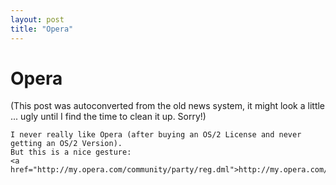 ```yaml
---
layout: post
title: "Opera"
---
```

<h1>Opera</h1>
(This post was autoconverted from the old news system,
it might look a little ... ugly until I find the time
to clean it up.
Sorry!)

    I never really like Opera (after buying an OS/2 License and never getting an OS/2 Version).
    But this is a nice gesture:
    <a href="http://my.opera.com/community/party/reg.dml">http://my.opera.com/community/party/reg.dml</a>

